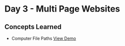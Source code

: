 # Day 3 - Multi Page Websites
## Concepts Learned
- Computer File Paths
  [View Demo](https://chaitanyakrishnakumar.github.io/web-kitchen/Day2/index.html)

